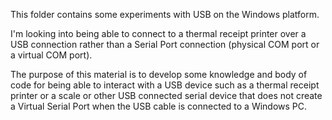 This folder contains some experiments with USB on the Windows platform.

I'm looking into being able to connect to a thermal receipt printer over a USB connection
rather than a Serial Port connection (physical COM port or a virtual COM port).

The purpose of this material is to develop some knowledge and body of code for being
able to interact with a USB device such as a thermal receipt printer or a scale or
other USB connected serial device that does not create a Virtual Serial Port when
the USB cable is connected to a Windows PC.
